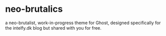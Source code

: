 # neo-brutalics
a neo-brutalist, work-in-progress theme for Ghost, designed specifically for the intelfy.dk blog but shared with you for free.
